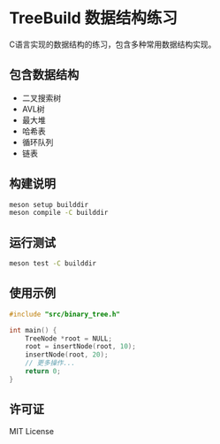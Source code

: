 # TreeBuild 数据结构练习

C语言实现的数据结构的练习，包含多种常用数据结构实现。

## 包含数据结构
- 二叉搜索树
- AVL树
- 最大堆
- 哈希表
- 循环队列
- 链表

## 构建说明

```bash
meson setup builddir
meson compile -C builddir
```

## 运行测试

```bash
meson test -C builddir
```

## 使用示例

```c
#include "src/binary_tree.h"

int main() {
    TreeNode *root = NULL;
    root = insertNode(root, 10);
    insertNode(root, 20);
    // 更多操作...
    return 0;
}
```

## 许可证
MIT License

